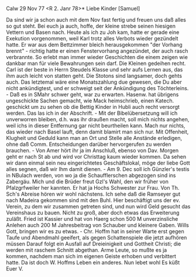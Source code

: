  Calw 29 Nov 77
 <R 2. Janr 78>*
Liebe Kinder [Samuel]

Da sind wir ja schon auch mit dem Nov fast fertig und freuen uns daß alles so gut steht. Bei euch ja auch, hoffe, der kleine strebe seinen hiesigen Vettern und Basen nach. Heute als ich zu Joh kam, hatte er gerade eine Exekution vorgenommen, weil Karl trotz alles Verbots wieder gezündelt hatte. Er war aus dem Bettzimmer bleich herausgekommen "der Vorhang brennt" - richtig hatte er einen Fenstervorhang angezündet, der auch rasch verbrannte. So erlebt man immer wieder Geschichten die einem zeigen wie dankbar man für viele Bewahrungen sein darf. Die Kleinen gedeihen recht. Carl ist der beste in Herrn Steudels Klasse und sehr aufs Lernen aus, das ihm auch leicht von statten geht. Die Stotons sind langsamer, doch gehts auch. Das letztemal wäre eine Monatszahlung due gewesen, die Du aber nicht ankündigtest, und er schweigt seit der Ankündigung des Töchterleins. - Daß es in SMahr schwer geht, war zu erwarten. Hasenw. hat übrigens ungeschickte Sachen gemacht, wie Mack heimschrieb, einen Katech. geschickt um zu sehen ob die Bettig Kinder in Hubli auch recht versorgt werden. Das las ich in der Abschrift. - Mit der Bibelübersetzung will ich unverworren bleiben, d.h. was ihr draußen macht, soll mich nichts angehen, weil ichs in dieser Entfernung gar nicht beurtheilen kann. Mach nur nichts, das wieder nach Basel lauft, denn damit blamirt man sich nur. Mit Offenheit, Klugheit und Geduld kann man an Ort und Stelle alle Anstände erledigen, ohne daß Comm. Entscheidungen darüber hervorgerufen zu werden brauchen. - Von Amer hört ihr ja im Anschluß, ebenso von Dav. Morgen geht er nach St ab und wird vor Christtag kaum wieder kommen. Da sehen wir dann einmal sein neu eingerichtetes Geschäftslokal, möge der liebe Gott alles segnen, daß wir Ihm damit dienen. - Am 9. Dec soll ich Günzler's testis in NBulach werden, von wo ja die Schaufflerschen abgezogen sind ins Zabergäu. Mich und die Brüder freut Gzl's Wahl, den wir früher von Pfalzgrfweiler her kannten. Er hat ja Hochs Schwester zur Frau. Von Th. Sch's Abreise hören wir wohl nächstens. Ich sehe daß die Ramseyer gut nach Madeira gekommen sind mit den Buhl. 
Hier beschäftigt uns der ev. Verein, zu dem wir zusammen getreten sind, und nun wird Geld gesucht das Vereinshaus zu bauen. Nicht zu groß, aber doch etwas das Erweiterung zuläßt. Fried ist Kassier und hat von Haerg schon 500 M unverzinsliche Anlehen auch 200 M Jahresbeitrag von Schauber und kleinere Gaben. Wills Gott, bringen wir es zu etwas. - Chr. Hoffm hat in seiner Warte erst gegen Taufe und Abendmahl geeifert, als gegen Schattenspiele die jetzt aufhören müssen Darauf folgt ein Ausfall auf Dreieinigkeit und Gottheit Christi; die werden mit raschem Schnitt abgethan. Arme Leute, so mußte es ja kommen, nachdem man sich im eigenen Geiste erhoben und verbittert hatte. Da ist doch W. Hoffms Leben ein anderes. Nun lebet wohl  Es küßt Euer V.
